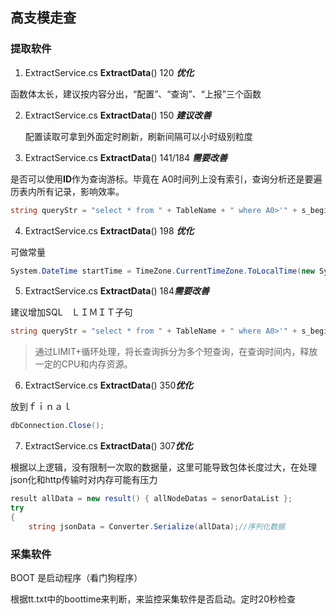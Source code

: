 ## 高支模走查

### 提取软件

1.  ExtractService.cs **ExtractData**() 120 ***优化***

   函数体太长，建议按内容分出，“配置”、“查询”、“上报”三个函数

2. ExtractService.cs **ExtractData**() 150 ***建议改善***

   配置读取可拿到外面定时刷新，刷新间隔可以小时级别粒度

3.  ExtractService.cs **ExtractData**() 141/184 ***需要改善***

   是否可以使用**ID**作为查询游标。毕竟在 A0时间列上没有索引，查询分析还是要遍历表内所有记录，影响效率。

   ```c#
   string queryStr = "select * from " + TableName + " where A0>'" + s_beginTime + "'and   A0<'" + endTime.ToString("yyyy-MM-dd HH:mm:ss") + "'";
   ```

   

4.  ExtractService.cs **ExtractData**() 198 ***优化***

   可做常量

   ```c#
   System.DateTime startTime = TimeZone.CurrentTimeZone.ToLocalTime(new System.DateTime(1970, 1, 1)); // 当地时区
   ```

   

5.  ExtractService.cs **ExtractData**() 184***需要改善***

   建议增加SQL　ＬＩＭＩＴ子句

   ```c#
   string queryStr = "select * from " + TableName + " where A0>'" + s_beginTime + "'and   A0<'" + endTime.ToString("yyyy-MM-dd HH:mm:ss") + "'";
   ```

   > 通过LIMIT+循环处理，将长查询拆分为多个短查询，在查询时间内，释放一定的CPU和内存资源。

6.  ExtractService.cs **ExtractData**() 350***优化***

   放到ｆｉｎａｌ

   ```c#
   dbConnection.Close();
   ```

7.  ExtractService.cs **ExtractData**() 307***优化***

   根据以上逻辑，没有限制一次取的数据量，这里可能导致包体长度过大，在处理json化和http传输时对内存可能有压力

   ```c#
   result allData = new result() { allNodeDatas = senorDataList };
   try
   {
       string jsonData = Converter.Serialize(allData);//序列化数据
   ```

   

### 采集软件

BOOT 是启动程序（看门狗程序）

根据tt.txt中的boottime来判断，来监控采集软件是否启动。定时20秒检查



